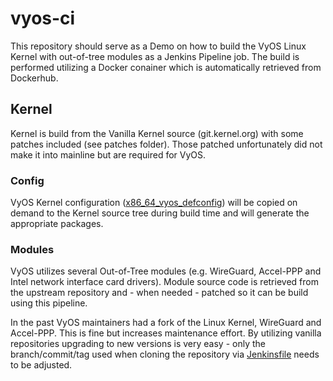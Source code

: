 # vyos-ci

This repository should serve as a Demo on how to build the VyOS Linux Kernel
with out-of-tree modules as a Jenkins Pipeline job. The build is performed
utilizing a Docker conainer which is automatically retrieved from Dockerhub.

## Kernel

Kernel is build from the Vanilla Kernel source (git.kernel.org) with some patches
included (see patches folder). Those patched unfortunately did not make it into
mainline but are required for VyOS.

### Config

VyOS Kernel configuration ([x86_64_vyos_defconfig](x86_64_vyos_defconfig)) will
be copied on demand to the Kernel source tree during build time and will generate
the appropriate packages.

### Modules

VyOS utilizes several Out-of-Tree modules (e.g. WireGuard, Accel-PPP and Intel
network interface card drivers). Module source code is retrieved from the
upstream repository and - when needed - patched so it can be build using this
pipeline.

In the past VyOS maintainers had a fork of the Linux Kernel, WireGuard and
Accel-PPP. This is fine but increases maintenance effort. By utilizing vanilla
repositories upgrading to new versions is very easy - only the branch/commit/tag
used when cloning the repository via [Jenkinsfile](Jenkinsfile) needs to be
adjusted.

